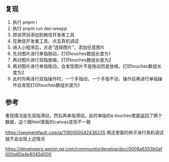 ## 复现
1. 执行 pnpm i
2. 执行 pnpm run dev:weapp
3. 把该项目添加到微信开发者工具
4. 在微信开发者工具，点击真机调试
5. 进入小程序后，点击“选择图片”，添加任意图片
6. 先对图片进行单指拖动，打印touches数组长度为1
7. 再对图片进行双指放缩，打印touches数组长度为2
8. 再对图片进行单指拖动，会发现图片不是拖动而是放缩，打印touches数组长度为2
9. 此时你再进行双指操作时，一个手指动，一个手指不动，操作后再进行单指操作会发现打印touches数组长度为1


## 参考

重现情况是先双指滑动，然后再单指滑动，此时单指的e.touches里面返回了两个数据，这个跟html里面的canvas变现不一致

https://segmentfault.com/a/1190000042436235  用这里面的例子进行真机调试就不会出现上述情况

https://developers.weixin.qq.com/community/develop/doc/0008a6353b0af000e60a4e8045d000
